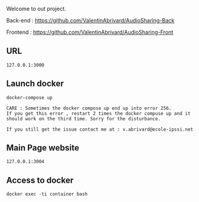 Welcome to out project. 

Back-end : https://github.com/ValentinAbrivard/AudioSharing-Back

Frontend : https://github.com/ValentinAbrivard/AudioSharing-Front

## URL
```
127.0.0.1:3000
```

## Launch docker
```
docker-compose up

CARE : Sometimes the docker compose up end up into error 256. 
If you get this error , restart 2 times the docker compuse up and it should work on the third time. Sorry for the disturbance.

If you still get the issue contact me at : v.abrivard@ecole-ipssi.net
```

## Main Page website
```
127.0.0.1:3004
```

## Access to docker
```
docker exec -ti container bash
```
